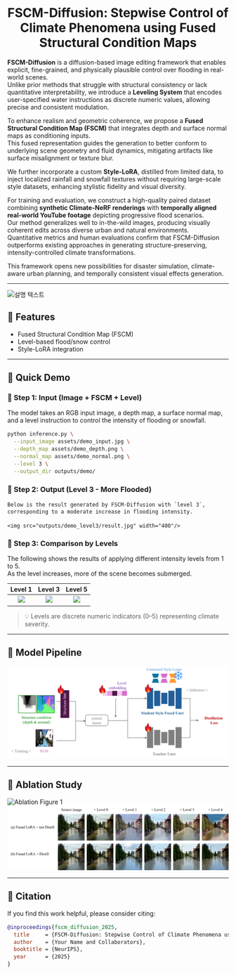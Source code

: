 <h1 align="center">FSCM-Diffusion: Stepwise Control of Climate Phenomena using Fused Structural Condition Maps</h1>

**FSCM-Diffusion** is a diffusion-based image editing framework that enables explicit, fine-grained, and physically plausible control over flooding in real-world scenes.  
Unlike prior methods that struggle with structural consistency or lack quantitative interpretability, we introduce a **Leveling System** that encodes user-specified water instructions as discrete numeric values, allowing precise and consistent modulation.

To enhance realism and geometric coherence, we propose a **Fused Structural Condition Map (FSCM)** that integrates depth and surface normal maps as conditioning inputs.  
This fused representation guides the generation to better conform to underlying scene geometry and fluid dynamics, mitigating artifacts like surface misalignment or texture blur.

We further incorporate a custom **Style-LoRA**, distilled from limited data, to inject localized rainfall and snowfall textures without requiring large-scale style datasets, enhancing stylistic fidelity and visual diversity.

For training and evaluation, we construct a high-quality paired dataset combining **synthetic Climate-NeRF renderings** with **temporally aligned real-world YouTube footage** depicting progressive flood scenarios.  
Our method generalizes well to in-the-wild images, producing visually coherent edits across diverse urban and natural environments.  
Quantitative metrics and human evaluations confirm that FSCM-Diffusion outperforms existing approaches in generating structure-preserving, intensity-controlled climate transformations.

This framework opens new possibilities for disaster simulation, climate-aware urban planning, and temporally consistent visual effects generation.

---

![설명 텍스트](assets/Figure1.png)

## 🌟 Features
- Fused Structural Condition Map (FSCM)
- Level-based flood/snow control
- Style-LoRA integration

---

## 🚀 Quick Demo

### 🔹 Step 1: Input (Image + FSCM + Level)

The model takes an RGB input image, a depth map, a surface normal map, and a level instruction to control the intensity of flooding or snowfall.

```bash
python inference.py \
  --input_image assets/demo_input.jpg \
  --depth_map assets/demo_depth.png \
  --normal_map assets/demo_normal.png \
  --level 3 \
  --output_dir outputs/demo/
```

### 🔹 Step 2: Output (Level 3 - More Flooded)
```
Below is the result generated by FSCM-Diffusion with `level 3`, corresponding to a moderate increase in flooding intensity.

<img src="outputs/demo_level3/result.jpg" width="400"/>
```

### 🔹 Step 3: Comparison by Levels

The following shows the results of applying different intensity levels from 1 to 5.  
As the level increases, more of the scene becomes submerged.

| Level 1 | Level 3 | Level 5 |
|:--:|:--:|:--:|
| <img src="outputs/demo_level1.jpg" width="200"/> | <img src="outputs/demo_level3.jpg" width="200"/> | <img src="outputs/demo_level5.jpg" width="200"/> |

> 💡 Levels are discrete numeric indicators (0–5) representing climate severity.

---

## 📁 Model Pipeline

![Model Pipeline](assets/Figure2.png)

---

## 📁 Ablation Study

![Ablation Figure 1](assets/Figure6.png)  
![Ablation Figure 2](assets/Figure7.png)

---

## 📄 Citation

If you find this work helpful, please consider citing:

```bibtex
@inproceedings{fscm_diffusion_2025,
  title     = {FSCM-Diffusion: Stepwise Control of Climate Phenomena using Fused Structural Condition Maps},
  author    = {Your Name and Collaborators},
  booktitle = {NeurIPS},
  year      = {2025}
}
